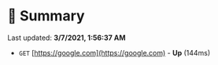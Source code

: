 # 📖 Summary
Last updated: **3/7/2021, 1:56:37 AM**

- `GET` [https://google.com](https://google.com) - **Up** (144ms)
